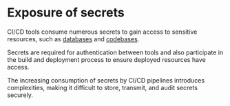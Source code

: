 # Exposure of secrets

CI/CD tools consume numerous secrets to gain access to sensitive resources, such as [databases](../assets/database.md) 
and [codebases](../assets/source-code.md). 

Secrets are required for authentication between tools and also participate in the build and deployment process to ensure 
deployed resources have access. 

The increasing consumption of secrets by CI/CD pipelines introduces complexities, making it difficult to store, 
transmit, and audit secrets securely.